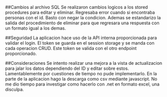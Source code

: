 ##Cambios al archivo SQL
Se realizaron cambios logicos a los stored procedures para editar y eliminar.
Regresaba error cuando si encontraba personas con el id.
Basto con negar la condicion.
Ademas se estandarizo la salida del procedimiento de eliminar para que regresara una respuesta con un formato igual a los demas.

##Seguridad
La aplicacion hace uso de la API interna proporcionada para validar el login.
El token se guarda en el session storage y se manda con cada operacion CRUD.
Este token se valida con el otro endpoint proporcionado.


##Consideraciones
Se intento realizar una mejora a la vista de actualizacion para jalar los datos dependiendo del ID y editar sobre estos.
Lamentablemente por cuestiones de tiempo no pude implementarlo.
En la parte de la aplicacion hago la descarga como csv mediante javascript.
No me dio tiempo para investigar como hacerlo con .net en formato excel, una disculpa.


